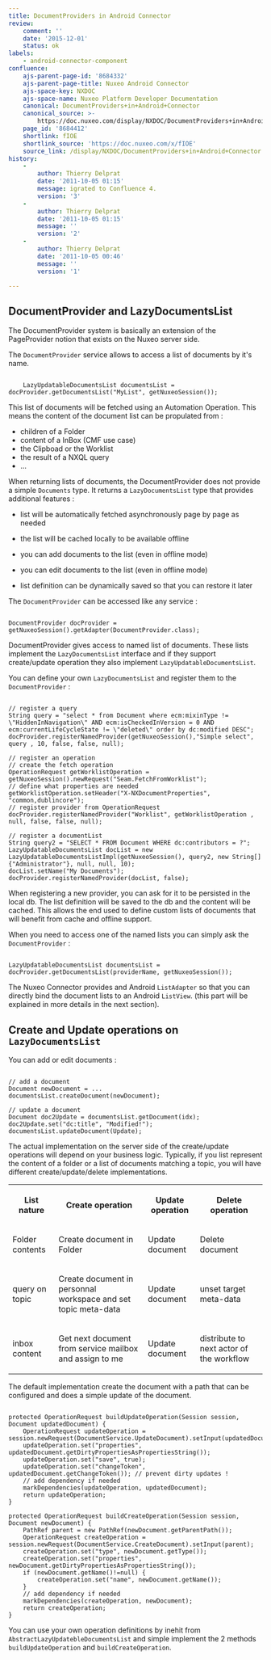 ```yaml
---
title: DocumentProviders in Android Connector
review:
    comment: ''
    date: '2015-12-01'
    status: ok
labels:
    - android-connector-component
confluence:
    ajs-parent-page-id: '8684332'
    ajs-parent-page-title: Nuxeo Android Connector
    ajs-space-key: NXDOC
    ajs-space-name: Nuxeo Platform Developer Documentation
    canonical: DocumentProviders+in+Android+Connector
    canonical_source: >-
        https://doc.nuxeo.com/display/NXDOC/DocumentProviders+in+Android+Connector
    page_id: '8684412'
    shortlink: fIOE
    shortlink_source: 'https://doc.nuxeo.com/x/fIOE'
    source_link: /display/NXDOC/DocumentProviders+in+Android+Connector
history:
    - 
        author: Thierry Delprat
        date: '2011-10-05 01:15'
        message: igrated to Confluence 4.
        version: '3'
    - 
        author: Thierry Delprat
        date: '2011-10-05 01:15'
        message: ''
        version: '2'
    - 
        author: Thierry Delprat
        date: '2011-10-05 00:46'
        message: ''
        version: '1'

---
```

## DocumentProvider and LazyDocumentsList

The DocumentProvider system is basically an extension of the PageProvider notion that exists on the Nuxeo server side.

The `DocumentProvider` service allows to access a list of documents by it's name.

```

	LazyUpdatableDocumentsList documentsList = docProvider.getDocumentsList("MyList", getNuxeoSession());

```

This list of documents will be fetched using an Automation Operation.
This means the content of the document list can be propulated from :

*   children of a Folder
*   content of a InBox (CMF use case)
*   the Clipboad or the Worklist
*   the result of a NXQL query
*   ...

When returning lists of documents, the DocumentProvider does not provide a simple `Documents` type.
It returns a `LazyDocumentsList` type that provides additional features :

*   list will be automatically fetched asynchronously page by page as needed

*   the list will be cached locally to be available offline

*   you can add documents to the list (even in offline mode)

*   you can edit documents to the list (even in offline mode)

*   list definition can be dynamically saved so that you can restore it later

The `DocumentProvider` can be accessed like any service :

```

DocumentProvider docProvider = getNuxeoSession().getAdapter(DocumentProvider.class);

```

DocumentProvider gives access to named list of documents. These lists implement the `LazyDocumentsList` interface and if they support create/update operation they also implement `LazyUpdatableDocumentsList`.

You can define your own `LazyDocumentsList` and register them to the `DocumentProvider` :

```

// register a query
String query = "select * from Document where ecm:mixinType != \"HiddenInNavigation\" AND ecm:isCheckedInVersion = 0 AND ecm:currentLifeCycleState != \"deleted\" order by dc:modified DESC";
docProvider.registerNamedProvider(getNuxeoSession(),"Simple select", query , 10, false, false, null);

// register an operation
// create the fetch operation
OperationRequest getWorklistOperation = getNuxeoSession().newRequest("Seam.FetchFromWorklist");
// define what properties are needed
getWorklistOperation.setHeader("X-NXDocumentProperties", "common,dublincore");
// register provider from OperationRequest
docProvider.registerNamedProvider("Worklist", getWorklistOperation , null, false, false, null);

// register a documentList
String query2 = "SELECT * FROM Document WHERE dc:contributors = ?";
LazyUpdatableDocumentsList docList = new LazyUpdatableDocumentsListImpl(getNuxeoSession(), query2, new String[]{"Administrator"}, null, null, 10);
docList.setName("My Documents");
docProvider.registerNamedProvider(docList, false);

```

When registering a new provider, you can ask for it to be persisted in the local db. The list definition will be saved to the db and the content will be cached.
This allows the end used to define custom lists of documents that will benefit from cache and offline support.

When you need to access one of the named lists you can simply ask the `DocumentProvider` :

```

LazyUpdatableDocumentsList documentsList = docProvider.getDocumentsList(providerName, getNuxeoSession());

```

The Nuxeo Connector provides and Android `ListAdapter` so that you can directly bind the document lists to an Android `ListView`.
(this part will be explained in more details in the next section).

## Create and Update operations on `LazyDocumentsList`

You can add or edit documents :

```

// add a document
Document newDocument = ...
documentsList.createDocument(newDocument);

// update a document
Document doc2Update = documentsList.getDocument(idx);
doc2Update.set("dc:title", "Modified!");
documentsList.updateDocument(Update);

```

The actual implementation on the server side of the create/update operations will depend on your business logic.
Typically, if you list represent the content of a folder or a list of documents matching a topic, you will have different create/update/delete implementations.

<div class="table-scroll"><table class="hover"><tbody><tr><th colspan="1">

List nature

</th><th colspan="1">

Create operation

</th><th colspan="1">

Update operation

</th><th colspan="1">

Delete operation

</th></tr><tr><td colspan="1">

Folder contents

</td><td colspan="1">

Create document in Folder

</td><td colspan="1">

Update document

</td><td colspan="1">

Delete document

</td></tr><tr><td colspan="1">

query on topic

</td><td colspan="1">

Create document in personnal workspace and set topic meta-data

</td><td colspan="1">

Update document

</td><td colspan="1">

unset target meta-data

</td></tr><tr><td colspan="1">

inbox content

</td><td colspan="1">

Get next document from service mailbox and assign to me

</td><td colspan="1">

Update document

</td><td colspan="1">

distribute to next actor of the workflow

</td></tr></tbody></table></div>

The default implementation create the document with a path that can be configured and does a simple update of the document.

```

protected OperationRequest buildUpdateOperation(Session session, Document updatedDocument) {
	OperationRequest updateOperation = session.newRequest(DocumentService.UpdateDocument).setInput(updatedDocument);
	updateOperation.set("properties", updatedDocument.getDirtyPropertiesAsPropertiesString());
	updateOperation.set("save", true);
	updateOperation.set("changeToken", updatedDocument.getChangeToken()); // prevent dirty updates !
	// add dependency if needed
	markDependencies(updateOperation, updatedDocument);
	return updateOperation;
}

protected OperationRequest buildCreateOperation(Session session, Document newDocument) {
	PathRef parent = new PathRef(newDocument.getParentPath());
	OperationRequest createOperation = session.newRequest(DocumentService.CreateDocument).setInput(parent);
	createOperation.set("type", newDocument.getType());
	createOperation.set("properties", newDocument.getDirtyPropertiesAsPropertiesString());
	if (newDocument.getName()!=null) {
		createOperation.set("name", newDocument.getName());
	}
	// add dependency if needed
	markDependencies(createOperation, newDocument);
	return createOperation;
}

```

You can use your own operation definitions by inehit from `AbstractLazyUpdatebleDocumentsList` and simple implement the 2 methods `buildUpdateOperation` and `buildCreateOperation`.
